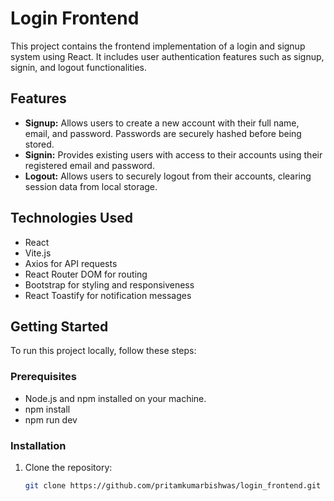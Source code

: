 # Login Frontend

This project contains the frontend implementation of a login and signup system using React. It includes user authentication features such as signup, signin, and logout functionalities.

## Features

- **Signup:** Allows users to create a new account with their full name, email, and password. Passwords are securely hashed before being stored.
- **Signin:** Provides existing users with access to their accounts using their registered email and password.
- **Logout:** Allows users to securely logout from their accounts, clearing session data from local storage.

## Technologies Used

- React
- Vite.js
- Axios for API requests
- React Router DOM for routing
- Bootstrap for styling and responsiveness
- React Toastify for notification messages

## Getting Started

To run this project locally, follow these steps:

### Prerequisites

- Node.js and npm installed on your machine.
- npm install
- npm run dev


### Installation

1. Clone the repository:
   ```bash
   git clone https://github.com/pritamkumarbishwas/login_frontend.git
